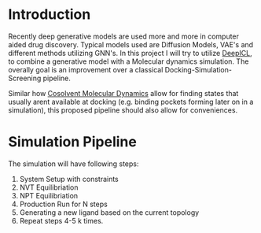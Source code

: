 # Introduction

Recently deep generative models are used more and more in computer aided drug discovery. Typical models used are Diffusion Models, VAE's and different methods utilizing GNN's. In this project I will try to utilize [DeepICL](https://github.com/ACE-KAIST/DeepICL/tree/master), to combine a generative model with a Molecular dynamics simulation. The overally goal is an improvement over a classical Docking-Simulation-Screening pipeline.

Similar how [Cosolvent Molecular Dynamics](https://pubs.acs.org/doi/10.1021/acs.jmedchem.6b00399) allow for finding states that usually arent available at docking (e.g. binding pockets forming later on in a simulation), this proposed pipeline should also allow for conveniences.

# Simulation Pipeline

The simulation will have following steps:

1. System Setup with constraints 
2. NVT Equilibriation
3. NPT Equilibriation
4. Production Run for N steps
5. Generating a new ligand based on the current topology
6. Repeat steps 4-5 k times.

